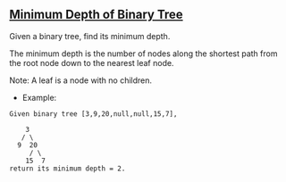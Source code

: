 ## [Minimum Depth of Binary Tree](https://leetcode.com/problems/minimum-depth-of-binary-tree/)
Given a binary tree, find its minimum depth.

The minimum depth is the number of nodes along the shortest path from the root node down to the nearest leaf node.

Note: A leaf is a node with no children.

- Example:
```
Given binary tree [3,9,20,null,null,15,7],

    3
   / \
  9  20
     / \
    15  7
return its minimum depth = 2.
```
